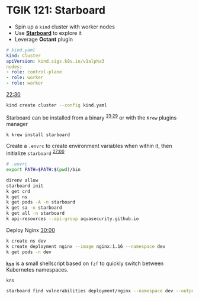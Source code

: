 # TGIK 121: Starboard
- Spin up a `kind` cluster with worker nodes
- Use [**Starboard**](https://github.com/aquasecurity/starboard "Kubernetes-native security tool kit") to explore it
- Leverage **Octant** plugin
```yaml
# kind.yaml
kind: Cluster
apiVersion: kind.sigs.k8s.io/v1alpha3
nodes;
- role: control-plane
- role: worker
- role: worker
```
[22:30](https://youtu.be/P_QZtZJAZyU?t=1345)
```sh
kind create cluster --config kind.yaml
```
Starboard can be installed from a binary <sup>[23:29](https://youtu.be/P_QZtZJAZyU?t=1409)</sup> or with the `Krew` plugins manager
```sh
k krew install starboard
```
Create a `.envrc` to create environment variables when within it, then initialize `starboard` <sup>[27:00](https://youtu.be/P_QZtZJAZyU?t=1620)</sup>
```sh
# .envrc
export PATH=$PATH:$(pwd)/bin
```
```sh
direnv allow
starboard init
k get crd
k get ns
k get pods -A -n starboard
k get sa -n starboard
k get all -n starboard
k api-resources --api-group aquasecurity.github.io
```
Deploy Nginx [30:00](https://youtu.be/P_QZtZJAZyU?t=1800)
```sh
k create ns dev
k create deployment nginx --image nginx:1.16 --namespace dev
k get pods -n dev
```
[**`ksn`**](https://github.com/blendle/kns) is a small shellscript based on `fzf` to quickly switch between Kubernetes namespaces.
```sh
kns
```
```sh
starboard find vulnerabilities deployment/nginx --namespace dev --output yaml
```